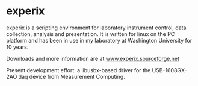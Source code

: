 experix
=======

experix is a scripting environment for laboratory instrument control, data collection, analysis and presentation.
It is written for linux on the PC platform and has been in use in my laboratory at Washington University for 10 years.

Downloads and more information are at www.experix.sourceforge.net

Present development effort: a libusbx-based driver for the USB-1608GX-2AO daq device from Measurement Computing.